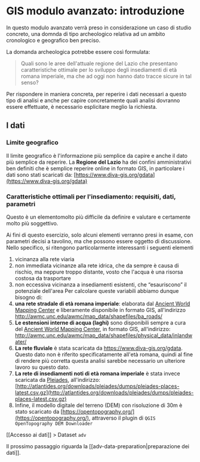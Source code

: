# GIS modulo avanzato: introduzione
In questo modulo avanzato verrà preso in considerazione un caso di studio concreto, una domnda di tipo archeologico relativa ad un ambito cronologico e geografico ben preciso.

La domanda archeologica potrebbe essere così formulata:
> Quali sono le aree dell'attuale regione del Lazio che presentano caratteristiche ottimale per lo sviluppo degli insediamenti di età romana imperiale, ma che ad oggi non hanno dato tracce sicure in tal senso?

Per rispondere in maniera concreta, per reperire i dati necessari a questo tipo di analisi e anche per capire concretamente quali analisi dovranno essere effettuate, è necessario esplicitare meglio la richiesta.
## I dati
### Limite geografico
Il limite geografico è l'informazione più semplice da capire e anche il dato più semplice da reperire. La **Regione del Lazio** ha dei confini amministrativi ben definiti che è semplice reperire online in formato GIS, in particolare i dati sono stati scaricati da: [https://www.diva-gis.org/gdata](https://www.diva-gis.org/gdata)
### Caratteristiche ottimali per l'insediamento: requisiti, dati, parametri
Questo è un elementomolto più difficile da definire e valutare e certamente molto più soggettivo.

Ai fini di questo esercizio, solo alcuni elementi verranno presi in esame, con parametri decisi a tavolino, ma che possono essere oggetto di discussione. Nello specifico, si ritengono particolarmente interessanti i seguenti elementi
1. vicinanza alla rete viaria
2. non immediata vicinanze alla rete idrica, che da sempre è causa di rischio, ma neppure troppo distante, vosto che l'acqua è una risorsa costosa da trasportare
3. non eccessiva vicinanza a insediamenti esistenti, che “esauriscono” il potenziale dell'area
Per calcolare queste variabili abbiamo dunque bisogno di:
1. **una rete stradale di età romana imperiale**: elaborata dal [Ancient World Mapping Center](http://awmc.unc.edu/wordpress/) e liberamente disponibile in formato GIS, all'indirizzo http://awmc.unc.edu/awmc/map_data/shapefiles/ba_roads/
2. **Le estensioni interne di acqua (laghi)** sono disponibili sempre a cura del [Ancient World Mapping Center](http://awmc.unc.edu/wordpress/), in formato GIS, all'indirizzo: http://awmc.unc.edu/awmc/map_data/shapefiles/physical_data/inlandwater/
3. **La rete fluviale** è stata scaricata da https://www.diva-gis.org/gdata. Questo dato non è riferito specificatamente all'età romana, quindi al fine di rendere più corretta questa analisi sarebbe necessario un ulteriore lavoro su questo dato.
5. **La rete di insediamenti noti di età romana imperiale** è stata invece scaricata da [Pleiades](https://pleiades.stoa.org/), all'indirizzo: [http://atlantides.org/downloads/pleiades/dumps/pleiades-places-latest.csv.gz](http://atlantides.org/downloads/pleiades/dumps/pleiades-places-latest.csv.gz)
6. Infine, il modello digitale del terreno (DEM) con risoluzione di 30m è stato scaricato da [https://opentopography.org/](https://opentopography.org/), attraverso il plugin di `QGIS OpenTopography DEM Downloader`

[[Accesso ai dati]] > Dataset `adv`

Il prossimo passaggio riguarda la [[adv-data-preparation|preparazione dei dati]].